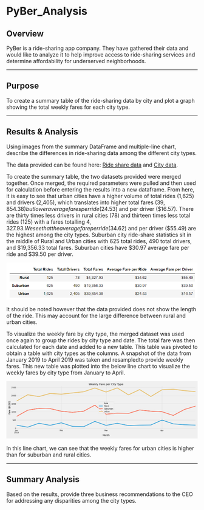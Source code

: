# PyBer_Analysis
## Overview
PyBer is a ride-sharing app company. They have gathered their data and would like to analyze it to help improve access to ride-sharing services and determine affordability for underserved neighborhoods.

---

## Purpose
To create a summary table of the ride-sharing data by city and plot a graph showing the total weekly fares for each city type.

---

## Results & Analysis
Using images from the summary DataFrame and multiple-line chart, describe the differences in ride-sharing data among the different city types.

The data provided can be found here: [Ride share data](Resources/ride_data.csv) and [City data](Resources/city_data.csv).

To create the summary table, the two datasets provided were merged together. Once merged, the required parameters were pulled and then used for calculation before entering the results into a new dataframe. From here, it is easy to see that urban cities have a higher volume of total rides (1,625) and drivers (2,405), which translates into higher total fares ($39,854.38) but lower average fares per ride ($24.53) and per driver ($16.57). There are thirty times less drivers in rural cities (78) and thirteen times less total rides (125) with a fares totalling $4,327.93. We see that the average fare per ride ($34.62) and per driver ($55.49) are the highest among the city types. Suburban city ride-share statistics sit in the middle of Rural and Urban cities with 625 total rides, 490 total drivers, and $19,356.33 total fares. Suburban cities have $30.97 average fare per ride and $39.50 per driver.  

![Ride Share Summary Table](Analysis/ride-share-summary.png)

It should be noted however that the data provided does not show the length of the ride. This may account for the large difference between rural and urban cities.

To visualize the weekly fare by city type, the merged dataset was used once again to group the rides by city type and date. The total fare was then calculated for each date and added to a new table. This table was pivoted to obtain a table with city types as the columns. A snapshot of the data from January 2019 to April 2019 was taken and resampledto provide weekly fares. This new table was plotted into the below line chart to visualize the weekly fares by city type from January to April.

![Weekly Fare per City Type](Analysis/PyBer_fare_summary.png)

In this line chart, we can see that the weekly fares for urban cities is higher than for suburban and rural cities. 

---

## Summary Analysis

Based on the results, provide three business recommendations to the CEO for addressing any disparities among the city types. 